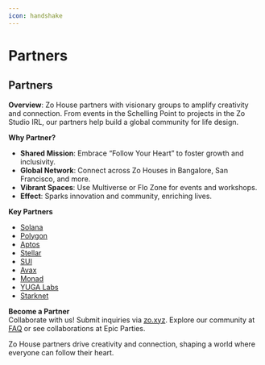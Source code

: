 ```yaml
---
icon: handshake
---
```


# Partners





## Partners

**Overview**: Zo House partners with visionary groups to amplify creativity and connection. From events in the Schelling Point to projects in the Zo Studio IRL, our partners help build a global community for life design.

**Why Partner?**

* **Shared Mission**: Embrace “Follow Your Heart” to foster growth and inclusivity.
* **Global Network**: Connect across Zo Houses in Bangalore, San Francisco, and more.
* **Vibrant Spaces**: Use Multiverse or Flo Zone for events and workshops.
* **Effect**: Sparks innovation and community, enriching lives.

**Key Partners**

* [Solana](solana.md)
* [Polygon](polygon.md)
* [Aptos](aptos.md)
* [Stellar](stellar.md)
* [SUI](sui.md)
* [Avax](avax.md)
* [Monad](monad.md)
* [YUGA Labs](yuga-labs.md)
* [Starknet](starknet.md)

**Become a Partner**\
Collaborate with us! Submit inquiries via [zo.xyz](https://zo.xyz/). Explore our community at [FAQ](https://samuraizan.gitbook.io/zo-house-wiki/faq) or see collaborations at Epic Parties.&#x20;

Zo House partners drive creativity and connection, shaping a world where everyone can follow their heart.
